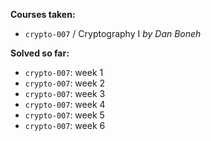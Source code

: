 **Courses taken:**

 - `crypto-007` / Cryptography I *by Dan Boneh*

**Solved so far:**

 - `crypto-007`: week 1
 - `crypto-007`: week 2
 - `crypto-007`: week 3
 - `crypto-007`: week 4
 - `crypto-007`: week 5
 - `crypto-007`: week 6
